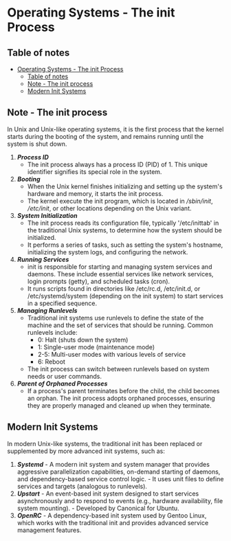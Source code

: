 # Operating Systems - The init Process

## Table of notes
- [Operating Systems - The init Process](#operating-systems---the-init-process)
  - [Table of notes](#table-of-notes)
  - [Note - The init process](#note---the-init-process)
  - [Modern Init Systems](#modern-init-systems)

## Note - The init process
In Unix and Unix-like operating systems, it is the first process that the kernel starts during the booting of the system, and remains running until the system is shut down.

1. ***Process ID***
   - The init process always has a process ID (PID) of 1. This unique identifier signifies its special role in the system.
2. ***Booting***
   - When the Unix kernel finishes initializing and setting up the system's hardware and memory, it starts the init process.
   - The kernel execute the init program, which is located in */sbin/init*, */etc/init*, or other locations depending on the Unix variant.
3. ***System Initialization***
   - The init process reads its configuration file, typically '/etc/inittab' in the traditional Unix systems, to determine how the system should be initialized.
   - It performs a series of tasks, such as setting the system's hostname, initializing the system logs, and configuring the network.
4. ***Running Services***
   - init is responsible for starting and managing system services and daemons. These include essential services like network services, login prompts (getty), and scheduled tasks (cron).
   - It runs scripts found in directories like /etc/rc.d, /etc/init.d, or /etc/systemd/system (depending on the init system) to start services in a specified sequence.
5. ***Managing Runlevels***
    - Traditional init systems use runlevels to define the state of the machine and the set of services that should be running. Common runlevels include:
        - 0: Halt (shuts down the system)
        - 1: Single-user mode (maintenance mode)
        - 2-5: Multi-user modes with various levels of service
        - 6: Reboot
    - The init process can switch between runlevels based on system needs or user commands.
6. ***Parent of Orphaned Processes***
    - If a process's parent terminates before the child, the child becomes an orphan. The init process adopts orphaned processes, ensuring they are properly managed and cleaned up when they terminate.

## Modern Init Systems
In modern Unix-like systems, the traditional init has been replaced or supplemented by more advanced init systems, such as:
1. ***Systemd***
        - A modern init system and system manager that provides aggressive parallelization capabilities, on-demand starting of daemons, and dependency-based service control logic.
        - It uses unit files to define services and targets (analogous to runlevels).
2. ***Upstart***
        - An event-based init system designed to start services asynchronously and to respond to events (e.g., hardware availability, file system mounting).
        - Developed by Canonical for Ubuntu.
3. ***OpenRC***
        - A dependency-based init system used by Gentoo Linux, which works with the traditional init and provides advanced service management features.